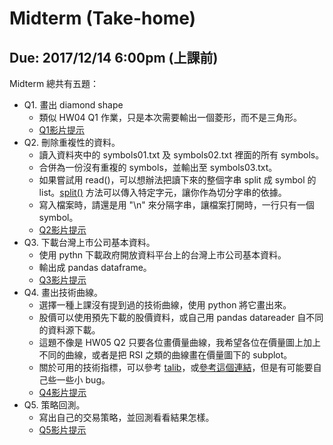 # Midterm (Take-home)
## Due: 2017/12/14 6:00pm (上課前)

Midterm 總共有五題：

* Q1. 畫出 diamond shape
  - 類似 HW04 Q1 作業，只是本次需要輸出一個菱形，而不是三角形。
  - [Q1影片提示](https://youtu.be/f3BgTilP608)
* Q2. 刪除重複性的資料。
  - 讀入資料夾中的 symbols01.txt 及 symbols02.txt 裡面的所有 symbols。
  - 合併為一份沒有重複的 symbols，並輸出至 symbols03.txt。
  - 如果嘗試用 read()，可以想辦法把讀下來的整個字串 split 成 symbol 的 list。[split()](https://docs.python.org/3/library/stdtypes.html#str.split) 方法可以傳入特定字元，讓你作為切分字串的依據。
  - 寫入檔案時，請還是用 "\\n" 來分隔字串，讓檔案打開時，一行只有一個 symbol。
  - [Q2影片提示](https://youtu.be/PudB2pfXq_M)
* Q3. 下載台灣上市公司基本資料。
  - 使用 pythn 下載政府開放資料平台上的台灣上市公司基本資料。
  - 輸出成 pandas dataframe。
  - [Q3影片提示](https://youtu.be/RFX4Qr6HndY)
* Q4. 畫出技術曲線。
  - 選擇一種上課沒有提到過的技術曲線，使用 python 將它畫出來。
  - 股價可以使用預先下載的股價資料，或自己用 pandas datareader 自不同的資料源下載。
  - 這題不像是 HW05 Q2 只要各位畫價量曲線，我希望各位在價量圖上加上不同的曲線，或者是把 RSI 之類的曲線畫在價量圖下的 subplot。
  - 關於可用的技術指標，可以參考 [talib](https://github.com/mrjbq7/ta-lib)，或[參考這個連結](https://www.quantopian.com/posts/technical-analysis-indicators-without-talib-code)，但是有可能要自己些一些小 bug。
  - [Q4影片提示](https://youtu.be/r4-aCGiMDdI)
* Q5. 策略回測。
  - 寫出自己的交易策略，並回測看看結果怎樣。
  - [Q5影片提示](https://youtu.be/bjkxx3hldXU)

